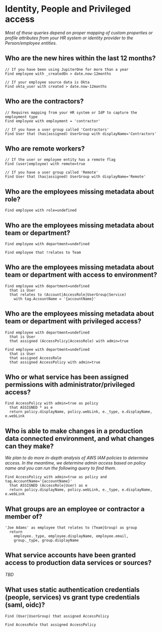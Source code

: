# Identity, People and Privileged access

_Most of these queries depend on proper mapping of custom properties or profile
attributes from your HR system or identity provider to the Person/employee
entities._

## Who are the new hires within the last 12 months?

```j1ql
// If you have been using JupiterOne for more than a year
Find employee with _createdOn > date.now-12months

// If your employee source data is Okta
Find okta_user with created > date.now-12months
```

## Who are the contractors?

```j1ql
// Requires mapping from your HR system or IdP to capture the employment type
Find employee with employment = 'contractor'

// If you have a user group called 'Contractors'
Find User that (has|assigned) UserGroup with displayName='Contractors'
```

## Who are remote workers?

```j1ql
// If the user or employee entity has a remote flag
Find (user|employee) with remote=true

// If you have a user group called 'Remote'
Find User that (has|assigned) UserGroup with displayName='Remote'
```

## Who are the employees missing metadata about role?

```j1ql
Find employee with role=undefined
```

## Who are the employees missing metadata about team or department?

```j1ql
Find employee with department=undefined

Find employee that !relates to Team
```

## Who are the employees missing metadata about team or department with access to environment?

```j1ql
Find employee with department=undefined
  that is User
  that relates to (Account|AccessRole|UserGroup|Service)
    with tag.AccountName = '{accountName}'
```

## Who are the employees missing metadata about team or department with privileged access?

```j1ql
Find employee with department=undefined
  that is User
  that assigned (AccessPolicy|AccessRole) with admin=true

Find employee with department=undefined
  that is User
  that assigned AccessRole
  that assigned AccessPolicy with admin=true
```

## Who or what service has been assigned permissions with administrator/privileged access?

```j1ql
Find AccessPolicy with admin=true as policy
  that ASSIGNED * as e
  return policy.displayName, policy.webLink, e._type, e.displayName, e.webLink
```

## Who is able to make changes in a production data connected environment, and what changes can they make?

_We plan to do more in-depth analysis of AWS IAM policies to determine access.
In the meantime, we determine admin access based on policy name and you can run
the following query to find them._

```j1ql
Find AccessPolicy with admin=true as policy and tag.AccountName='{accountName}'
  that ASSIGNED (AccessRole|User) as e
  return policy.displayName, policy.webLink, e._type, e.displayName, e.webLink
```

## What groups are an employee or contractor a member of?

```j1ql
'Joe Adams' as employee that relates to (Team|Group) as group
  return
    employee._type, employee.displayName, employee.email,
    group._type, group.displayName
```

## What service accounts have been granted access to production data services or sources?

_TBD_

## What uses static authentication credentials (people, services) vs grant type credentials (saml, oidc)?

```j1ql
Find (User|UserGroup) that assigned AccessPolicy

Find AccessRole that assigned AccessPolicy
```
